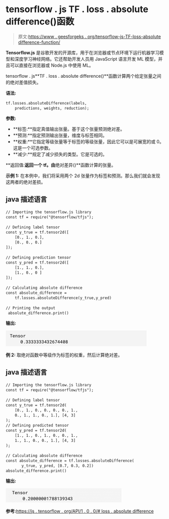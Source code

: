 # tensorflow . js TF . loss . absolute difference()函数

> 原文:[https://www . geesforgeks . org/tensorflow-js-TF-loss-absolute difference-function/](https://www.geeksforgeeks.org/tensorflow-js-tf-losses-absolutedifference-function/)

**Tensorflow.js** 是谷歌开发的开源库，用于在浏览器或节点环境下运行机器学习模型和深度学习神经网络。它还帮助开发人员用 JavaScript 语言开发 ML 模型，并且可以直接在浏览器或 Node.js 中使用 ML。

tensorflow . js**TF . loss . absolute difference()**函数计算两个给定张量之间的绝对差值损失。

**语法:**

```
tf.losses.absoluteDifference(labels, 
    predictions, weights, reduction); 
```

**参数:**

*   **标签:**指定真值输出张量。基于这个张量预测绝对差。
*   **预测:**指定预测输出张量，维度与标签相同。
*   **权重:**它指定等级张量等于标签的等级张量，因此它可以是可展宽的或 0。这是一个可选参数。
*   **减少:**规定了减少损失的类型。它是可选的。

**返回值:**返回一个 tf。由**绝对差异()**函数计算的张量。

**示例 1:** 在本例中，我们将采用两个 2d 张量作为标签和预测。那么我们就会发现这两者的绝对差损。

## java 描述语言

```
// Importing the tensorflow.js library 
const tf = require("@tensorflow/tfjs"); 

// Defining label tensor 
const y_true = tf.tensor2d([ 
    [0., 1., 0.],  
    [0., 0., 0.] 
]); 

// Defining prediction tensor 
const y_pred = tf.tensor2d([ 
    [1., 1., 0.],  
    [1., 0., 0 ] 
]); 

// Calculating absolute difference 
const absolute_difference = 
    tf.losses.absoluteDifference(y_true,y_pred) 

// Printing the output 
 absolute_difference.print()
```

**输出:**

![](img/612ffcb17f0992d21c67db39feed6073.png)

**例 2:** 取绝对函数中等级作为标签的权重，然后计算绝对差。

## java 描述语言

```
// Importing the tensorflow.js library 
const tf = require("@tensorflow/tfjs"); 

// Defining label tensor 
const y_true = tf.tensor2d( 
    [0., 1., 0., 0., 0., 0., 1.,  
    0., 1., 1., 0., 1.], [4, 3] 
); 
// Defining predicted tensor 
const y_pred = tf.tensor2d( 
    [1., 1., 0., 1., 0., 0., 1.,  
    1., 1., 0., 0., 1.], [4, 3] 
); 

// Calculating absolute difference
const absolute_difference = tf.losses.absoluteDifference( 
       y_true, y_pred, [0.7, 0.3, 0.2]) 
absolute_difference.print()
```

**输出:**

![](img/c799df8c8c8d68c3d459b153b39544fb.png)

**参考:**[https://js . tensorflow . org/API/1 . 0 . 0/# loss . absolute difference](https://js.tensorflow.org/api/1.0.0/#losses.absoluteDifference)